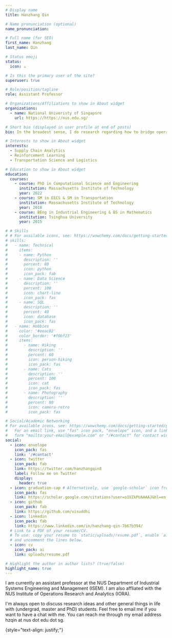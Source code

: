 ```yaml
---
# Display name
title: Hanzhang Qin

# Name pronunciation (optional)
name_pronunciation: 

# Full name (for SEO)
first_name: Hanzhang
last_name: Qin

# Status emoji
status:
  icon: ☕️

# Is this the primary user of the site?
superuser: true

# Role/position/tagline
role: Assistant Professor

# Organizations/Affiliations to show in About widget
organizations:
  - name: National Univeristy of Singapore
    url: https://https://nus.edu.sg/

# Short bio (displayed in user profile at end of posts)
bio: In the broadest sense, I do research regarding how to bridge operations research, statistics and machine learning together. I have a particular interest in studying multi-stage stochastic systems where data-driven decision making is involved, and their applications in supply chain analytics, revenue management and transportation systems. 

# Interests to show in About widget
interests:
  - Supply Chain Analytics
  - Reinforcement Learning
  - Transportation Science and Logistics

# Education to show in About widget
education:
  courses:
    - course: PhD in Computational Science and Engineering
      institution: Massachusetts Institute of Technology
      year: 2022
    - course: SM in EECS & SM in Transportation
      institution: Massachusetts Institute of Technology
      year: 2018
    - course: BEng in Industrial Engineering & BS in Mathematics
      institution: Tsinghua University
      year: 2015

# # Skills
# # For available icons, see: https://wowchemy.com/docs/getting-started/page-builder/#icons
# skills:
#   - name: Technical
#     items:
#     - name: Python
#       description: ''
#       percent: 80
#       icon: python
#       icon_pack: fab
#     - name: Data Science
#       description: ''
#       percent: 100
#       icon: chart-line
#       icon_pack: fas
#     - name: SQL
#       description: ''
#       percent: 40
#       icon: database
#       icon_pack: fas
#   - name: Hobbies
#     color: '#eeac02'
#     color_border: '#f0bf23'
#     items:
#       - name: Hiking
#         description: ''
#         percent: 60
#         icon: person-hiking
#         icon_pack: fas
#       - name: Cats
#         description: ''
#         percent: 100
#         icon: cat
#         icon_pack: fas
#       - name: Photography
#         description: ''
#         percent: 80
#         icon: camera-retro
#         icon_pack: fas

# Social/Academic Networking
# For available icons, see: https://wowchemy.com/docs/getting-started/page-builder/#icons
#   For an email link, use "fas" icon pack, "envelope" icon, and a link in the
#   form "mailto:your-email@example.com" or "/#contact" for contact widget.
social:
  - icon: envelope
    icon_pack: fas
    link: '/#contact'
  - icon: twitter
    icon_pack: fab
    link: https://twitter.com/hanzhangqin8
    label: Follow me on Twitter
    display:
      header: true
  - icon: graduation-cap # Alternatively, use `google-scholar` icon from `ai` icon pack
    icon_pack: fas
    link: https://scholar.google.com/citations?user=o1VZkPUAAAAJ&hl=en
  - icon: github
    icon_pack: fab
    link: https://github.com/visuddhi
  - icon: linkedin
    icon_pack: fab
    link: https://www.linkedin.com/in/hanzhang-qin-7b67b394/
  # Link to a PDF of your resume/CV.
  # To use: copy your resume to `static/uploads/resume.pdf`, enable `ai` icons in `params.yaml`,
  # and uncomment the lines below.
  - icon: cv
    icon_pack: ai
    link: uploads/resume.pdf

# Highlight the author in author lists? (true/false)
highlight_name: true
---
```


I am currently an assistant professor at the NUS Department of Industrial Systems Engineering and Management (ISEM). I am also affliated with the NUS Institute of Operations Research and Analytics (IORA).

I'm always open to discuss research ideas and other general things in life with (undergrad, master and PhD) students. Feel free to email me if you want to have a chat with me. You can reach me through my email address hzqin at nus dot edu dot sg.

{style="text-align: justify;"}
